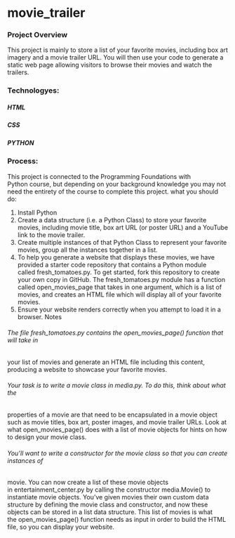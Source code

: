 # movie_trailer


### Project Overview

This project is mainly to store a list of your favorite movies, including box art
imagery and a movie trailer URL. You will then use your code to generate a static web
page allowing visitors to browse their movies and watch the trailers.

### Technologyes:

##### HTML
##### CSS
##### PYTHON

### Process:

This project is connected to the Programming Foundations with Python course, but
depending on your background knowledge you may not need the entirety of the course
to complete this project. what you should do:
1. Install Python
2. Create a data structure (i.e. a Python Class) to store your favorite movies, including
movie title, box art URL (or poster URL) and a YouTube link to the movie trailer.
3. Create multiple instances of that Python Class to represent your favorite movies,
group all the instances together in a list.
4. To help you generate a website that displays these movies, we have provided a starter
code repository that contains a Python module called fresh_tomatoes.py. To get
started, fork this repository to create your own copy in GitHub.
 The fresh_tomatoes.py module has a function
called open_movies_page that takes in one argument, which is a list of movies, and
creates an HTML file which will display all of your favorite movies.
5. Ensure your website renders correctly when you attempt to load it in a browser.
Notes
###### The file fresh_tomatoes.py contains the open_movies_page() function that will take in
your list of movies and generate an HTML file including this content, producing
 a website to showcase your favorite movies.
###### Your task is to write a movie class in media.py. To do this, think about what the
properties of a movie are that need to be encapsulated in a movie object such as movie
titles, box art, poster images, and movie trailer URLs. Look at
what open_movies_page() does with a list of movie objects for hints on how to design
your movie class.
###### You’ll want to write a constructor for the movie class so that you can create instances of
movie. You can now create a list of these movie objects
in entertainment_center.py by calling the constructor media.Movie() to instantiate
movie objects. You’ve given movies their own custom data structure by defining the
movie class and constructor, and now these objects can be stored in a list data
structure. This list of movies is what the open_movies_page() function needs as input in
order to build the HTML file, so you can display your website.
